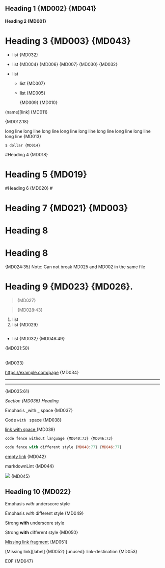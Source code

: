 ## Heading 1 {MD002} {MD041}

#### Heading 2 {MD001}

# Heading 3 {MD003} {MD043} #

* list {MD032}
 +  list {MD004} {MD006} {MD007} {MD030} {MD032}

* list
   * list {MD007}
  * list {MD005}

	{MD009} {MD010} 

(name)[link] {MD011}


{MD012:18}

long line long line long line long line long line long line long line long line long line {MD013}

    $ dollar {MD014}

#Heading 4 {MD018}

#  Heading 5 {MD019}

#Heading 6 {MD020} #

#  Heading 7 {MD021} {MD003}  #

# Heading 8

# Heading 8

{MD024:35}
Note: Can not break MD025 and MD002 in the same file

 # Heading 9 {MD023} {MD026}.

>  {MD027}

> {MD028:43}

1. list
3. list {MD029}

```js
```
* list {MD032} {MD046:49}

{MD031:50}

<br/> {MD033}

https://example.com/page {MD034}

---

***

{MD035:61}

_Section {MD036} Heading_

Emphasis _with _ space {MD037}

Code `with ` space {MD038}

[link with space ](link) {MD039}

```
code fence without language {MD040:73} {MD046:73}
```

~~~js
code fence with different style {MD048:77} {MD046:77}
~~~

[empty link]() {MD042}

markdownLint {MD044}

![](image.jpg) {MD045}
## Heading 10 {MD022}

Emphasis _with_ underscore style

Emphasis *with* different style {MD049}

Strong __with__ underscore style

Strong **with** different style {MD050}

[Missing link fragment](#missing) {MD051}

[Missing link][label] {MD052}
[unused]: link-destination {MD053}

EOF {MD047}